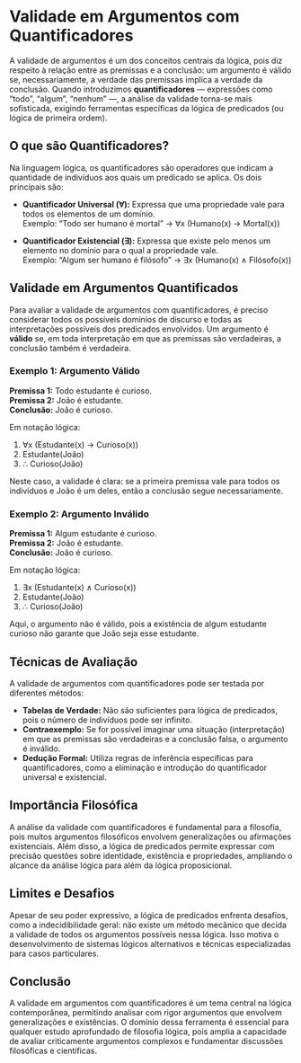 # Validade em Argumentos com Quantificadores

A validade de argumentos é um dos conceitos centrais da lógica, pois diz respeito à relação entre as premissas e a conclusão: um argumento é válido se, necessariamente, a verdade das premissas implica a verdade da conclusão. Quando introduzimos **quantificadores** — expressões como “todo”, “algum”, “nenhum” —, a análise da validade torna-se mais sofisticada, exigindo ferramentas específicas da lógica de predicados (ou lógica de primeira ordem).

## O que são Quantificadores?

Na linguagem lógica, os quantificadores são operadores que indicam a quantidade de indivíduos aos quais um predicado se aplica. Os dois principais são:

- **Quantificador Universal (∀):** Expressa que uma propriedade vale para todos os elementos de um domínio.  
  Exemplo: “Todo ser humano é mortal” → ∀x (Humano(x) → Mortal(x))

- **Quantificador Existencial (∃):** Expressa que existe pelo menos um elemento no domínio para o qual a propriedade vale.  
  Exemplo: “Algum ser humano é filósofo” → ∃x (Humano(x) ∧ Filósofo(x))

## Validade em Argumentos Quantificados

Para avaliar a validade de argumentos com quantificadores, é preciso considerar todos os possíveis domínios de discurso e todas as interpretações possíveis dos predicados envolvidos. Um argumento é **válido** se, em toda interpretação em que as premissas são verdadeiras, a conclusão também é verdadeira.

### Exemplo 1: Argumento Válido

**Premissa 1:** Todo estudante é curioso.  
**Premissa 2:** João é estudante.  
**Conclusão:** João é curioso.

Em notação lógica:

1. ∀x (Estudante(x) → Curioso(x))
2. Estudante(João)
3. ∴ Curioso(João)

Neste caso, a validade é clara: se a primeira premissa vale para todos os indivíduos e João é um deles, então a conclusão segue necessariamente.

### Exemplo 2: Argumento Inválido

**Premissa 1:** Algum estudante é curioso.  
**Premissa 2:** João é estudante.  
**Conclusão:** João é curioso.

Em notação lógica:

1. ∃x (Estudante(x) ∧ Curioso(x))
2. Estudante(João)
3. ∴ Curioso(João)

Aqui, o argumento não é válido, pois a existência de algum estudante curioso não garante que João seja esse estudante.

## Técnicas de Avaliação

A validade de argumentos com quantificadores pode ser testada por diferentes métodos:

- **Tabelas de Verdade:** Não são suficientes para lógica de predicados, pois o número de indivíduos pode ser infinito.
- **Contraexemplo:** Se for possível imaginar uma situação (interpretação) em que as premissas são verdadeiras e a conclusão falsa, o argumento é inválido.
- **Dedução Formal:** Utiliza regras de inferência específicas para quantificadores, como a eliminação e introdução do quantificador universal e existencial.

## Importância Filosófica

A análise da validade com quantificadores é fundamental para a filosofia, pois muitos argumentos filosóficos envolvem generalizações ou afirmações existenciais. Além disso, a lógica de predicados permite expressar com precisão questões sobre identidade, existência e propriedades, ampliando o alcance da análise lógica para além da lógica proposicional.

## Limites e Desafios

Apesar de seu poder expressivo, a lógica de predicados enfrenta desafios, como a indecidibilidade geral: não existe um método mecânico que decida a validade de todos os argumentos possíveis nessa lógica. Isso motiva o desenvolvimento de sistemas lógicos alternativos e técnicas especializadas para casos particulares.

## Conclusão

A validade em argumentos com quantificadores é um tema central na lógica contemporânea, permitindo analisar com rigor argumentos que envolvem generalizações e existências. O domínio dessa ferramenta é essencial para qualquer estudo aprofundado de filosofia lógica, pois amplia a capacidade de avaliar criticamente argumentos complexos e fundamentar discussões filosóficas e científicas.